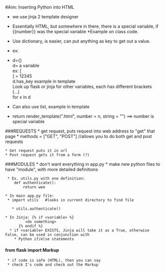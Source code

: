 #Aim: Inserting Python into HTML

* we use jinja 2 template designer
* Essentially HTML, but somewhere in there, there is a special variable,  if {{number}} was the special variable
 *Example on class code.

* Use dictionary, is easier, can put anything as key to get out a value.
 * ex:
  * d={}  
    d= a variable  
     ex: [  
      ] = 12345  
	   d.has_key example in template  
	    Look up flask or jinja for other variables, each has different brackets  
	     <lastName> (...)  
		  for x in d

* Can also use list, example in template

* return render_template("<name>.html", number = n, string = "") ==> number is special variable


###REQUESTS
	* get request, puts request into web address to "get" that page
	* methods = ["GET", "POST"] //allows you to do both get and post requests

	* Get request puts it in url
	* Post request gets it from a form (?)

###MODULES
	* don't want everything in app.py
	* make new python files to have "module", with more detailed definitions

	 * Ex. utils.py with one definition:
	    def authenticate():
	    	return wee

	* In main app.py file:
	 * import utils   #looks in current directory to find file

	   * utils.authenticate()

	* In Jinja: {% if <variable> %}  
	   	     <do something>  
	   	  {% endif %}
	  * if <variable> EXISTS, Jinja will take it as a True, otherwise False, can be used in conjunction with
	    * Python if/else statements


#### from flask import Markup
     * if code is safe (HTML), then you can say
     * check Z's code and check out the Markup
